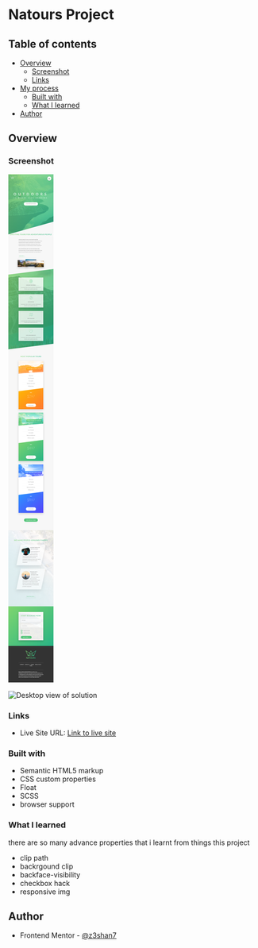 # Natours Project


## Table of contents

- [Overview](#overview)
  - [Screenshot](#screenshot)
  - [Links](#links)
- [My process](#my-process)
  - [Built with](#built-with)
  - [What I learned](#what-i-learned)
- [Author](#author)



## Overview



### Screenshot

![Mobile view of solution](./mobile.png)

![Desktop view of solution](./desktop.png)

### Links

- Live Site URL: [Link to live site](https://z3shan7.github.io/Natours-Projects/)



### Built with

- Semantic HTML5 markup
- CSS custom properties
- Float
- SCSS 
- browser support


### What I learned

there are so many advance properties that i learnt from things this project

- clip path
- backrgound clip
- backface-visibility
- checkbox hack
- responsive img



## Author

- Frontend Mentor - [@z3shan7](https://www.frontendmentor.io/profile/z3shan7)
